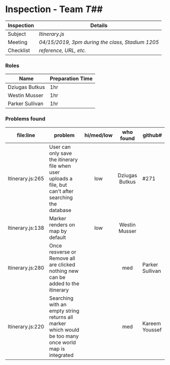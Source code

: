 # Inspection - Team *T##* 
 
| Inspection | Details |
| ----- | ----- |
| Subject | *Itinerary.js* |
| Meeting | *04/15/2019, 3pm during the class, Stadium 1205* |
| Checklist | *reference, URL, etc.* |

### Roles

| Name | Preparation Time |
| ---- | ---- |
| Dziugas Butkus | 1hr |
| Westin Musser | 1hr |
| Parker Sullivan| 1hr|

### Problems found

| file:line | problem | hi/med/low | who found | github#  |
| --- | --- | :---: | :---: | --- |
| Itinerary.js:265 | User can only save the itinerary file when user uploads a file, but can't after searching the database | low | Dziugas Butkus | #271 |
| Itinerary.js:138 | Marker renders on map by default | low | Westin Musser|  |
| Itinerary.js:280| Once resverse or Remove all are clicked nothing new can be added to the itinerary|| med|Parker Sullivan|#232|
| Itinerary.js:220|  Searching with an empty string returns all marker which would be too many once world map is integrated|| med|Kareem Youssef|#241|

